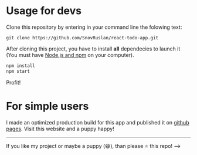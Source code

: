 



# Usage for devs
Clone this repository by entering in your command line the folowing text:

`git clone https://github.com/SnovRuslan/react-todo-app.git`

After cloning this project, you have to install __all__ dependecies to launch it (You must have [Node.js and npm](https://nodejs.org/en/download/) on your computer).
```bash
npm install
npm start
```
Profit!
# For simple users
I made an optimized production build for this app and published it on [github pages](https://snovruslan.github.io/react-todo-app). Visit this website and a puppy happy!

---
If you like my project or maybe a puppy (:smile:), than please :star: this repo! -->
